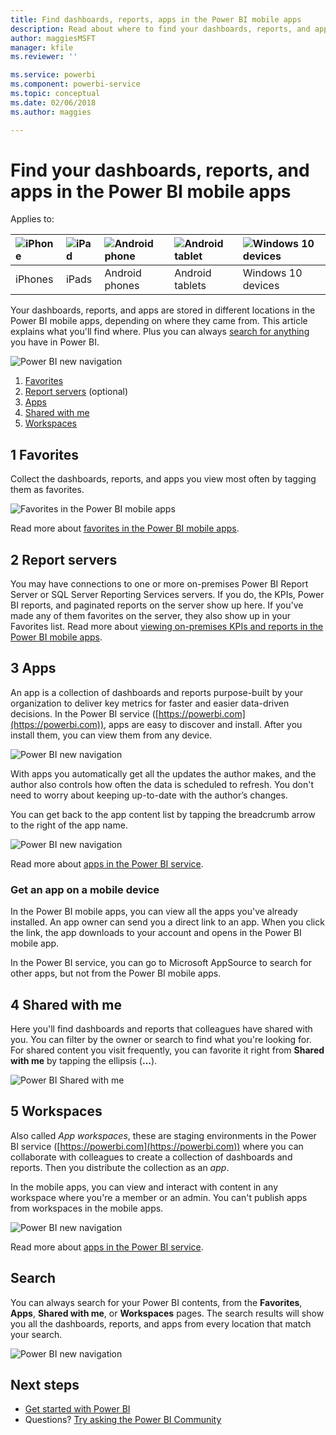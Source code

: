 ```yaml
---
title: Find dashboards, reports, apps in the Power BI mobile apps
description: Read about where to find your dashboards, reports, and apps in the Power BI mobile apps, depending on where they came from.
author: maggiesMSFT
manager: kfile
ms.reviewer: ''

ms.service: powerbi
ms.component: powerbi-service
ms.topic: conceptual
ms.date: 02/06/2018
ms.author: maggies

---
```

# Find your dashboards, reports, and apps in the Power BI mobile apps
Applies to:

| ![iPhone](media/mobile-apps-find-content-mobile-devices/iphone-logo-50-px.png) | ![iPad](media/mobile-apps-find-content-mobile-devices/ipad-logo-50-px.png) | ![Android phone](media/mobile-apps-find-content-mobile-devices/android-phone-logo-50-px.png) | ![Android tablet](media/mobile-apps-find-content-mobile-devices/android-tablet-logo-50-px.png) | ![Windows 10 devices](media/mobile-apps-find-content-mobile-devices/win-10-logo-50-px.png) |
|:--- |:--- |:--- |:--- |:--- |
| iPhones |iPads |Android phones |Android tablets |Windows 10 devices |

Your dashboards, reports, and apps are stored in different locations in the Power BI mobile apps, depending on where they came from. This article explains what you'll find where. Plus you can always [search for anything](mobile-apps-find-content-mobile-devices.md#search) you have in Power BI. 

![Power BI new navigation](media/mobile-apps-find-content-mobile-devices/power-bi-mobile-find-content.png)

1. [Favorites](mobile-apps-find-content-mobile-devices.md#1-favorites)
2. [Report servers](mobile-apps-find-content-mobile-devices.md#2-report-servers) (optional)
3. [Apps](mobile-apps-find-content-mobile-devices.md#3-apps)
4. [Shared with me](mobile-apps-find-content-mobile-devices.md#4-shared-with-me)
5. [Workspaces](mobile-apps-find-content-mobile-devices.md#5-workspaces)

## 1 Favorites
Collect the dashboards, reports, and apps you view most often by tagging them as favorites. 

![Favorites in the Power BI mobile apps](media/mobile-apps-find-content-mobile-devices/power-bi-android-favorites-reports.png)

Read more about [favorites in the Power BI mobile apps](mobile-apps-favorites.md).

## 2 Report servers
You may have connections to one or more on-premises Power BI Report Server or SQL Server Reporting Services servers. If you do, the KPIs, Power BI reports, and paginated reports on the server show up here. If you've made any of them favorites on the server, they also show up in your Favorites list. Read more about [viewing on-premises KPIs and reports in the Power BI mobile apps](mobile-app-ssrs-kpis-mobile-on-premises-reports.md).

## 3 Apps
An app is a collection of dashboards and reports purpose-built by your organization to deliver key metrics for faster and easier data-driven decisions. In the Power BI service ([https://powerbi.com](https://powerbi.com)), apps are easy to discover and install. After you install them, you can view them from any device. 

![Power BI new navigation](media/mobile-apps-find-content-mobile-devices/power-bi-apps-mobile-apps.png)

With apps you automatically get all the updates the author makes, and the author also controls how often the data is scheduled to refresh. You don't need to worry about keeping up-to-date with the author’s changes.

You can get back to the app content list by tapping the breadcrumb arrow to the right of the app name.

![Power BI new navigation](media/mobile-apps-find-content-mobile-devices/power-bi-it-spend-app-android.png)

Read more about [apps in the Power BI service](service-install-use-apps.md).

### Get an app on a mobile device
In the Power BI mobile apps, you can view all the apps you've already installed. An app owner can send you a direct link to an app. When you click the link, the app downloads to your account and opens in the Power BI mobile app. 

In the Power BI service, you can go to Microsoft AppSource to search for other apps, but not from the Power BI mobile apps. 

## 4 Shared with me
Here you'll find dashboards and reports that colleagues have shared with you. You can filter by the owner or search to find what you're looking for. For shared content you visit frequently, you can favorite it right from **Shared with me** by tapping the ellipsis (**...**).

![Power BI Shared with me](media/mobile-apps-find-content-mobile-devices/power-bi-android-shared-fave.png)

## 5 Workspaces
Also called *App workspaces*, these are staging environments in the Power BI service ([https://powerbi.com](https://powerbi.com)) where you can collaborate with colleagues to create a collection of dashboards and reports. Then you distribute the collection as an *app*. 

In the mobile apps, you can view and interact with content in any workspace where you're a member or an admin. You can't publish apps from workspaces in the mobile apps.

![Power BI new navigation](media/mobile-apps-find-content-mobile-devices/power-bi-mobile-workspaces-home-android.png)

Read more about [apps in the Power BI service](service-install-use-apps.md).

## Search
You can always search for your Power BI contents, from the **Favorites**, **Apps**, **Shared with me**, or **Workspaces** pages. The search results will show you all the dashboards, reports, and apps from every location that match your search. 

![Power BI new navigation](media/mobile-apps-find-content-mobile-devices/power-bi-mobile-search.png)

## Next steps
* [Get started with Power BI](service-get-started.md)
* Questions? [Try asking the Power BI Community](http://community.powerbi.com/)

